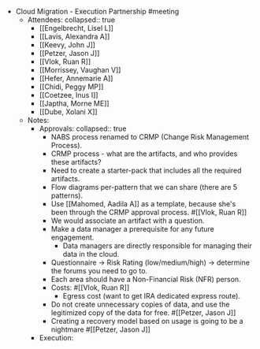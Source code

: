 - Cloud Migration - Execution Partnership #meeting
	- Attendees:
	  collapsed:: true
		- [[Engelbrecht, Lisel L]]
		- [[Lavis, Alexandra A]]
		- [[Keevy, John J]]
		- [[Petzer, Jason J]]
		- [[Vlok, Ruan R]]
		- [[Morrissey, Vaughan V]]
		- [[Hefer, Annemarie A]]
		- [[Chidi, Peggy MP]]
		- [[Coetzee, Inus I]]
		- [[Japtha, Morne ME]]
		- [[Dube, Xolani X]]
	- Notes:
		- Approvals:
		  collapsed:: true
			- NABS process renamed to CRMP (Change Risk Management Process).
			- CRMP process - what are the artifacts, and who provides these artifacts?
			- Need to create a starter-pack that includes all the required artifacts.
			- Flow diagrams per-pattern that we can share (there are 5 patterns).
			- Use [[Mahomed, Aadila A]] as a template, because she's been through the CRMP approval process. #[[Vlok, Ruan R]]
			- We would associate an artifact with a question.
			- Make a data manager a prerequisite for any future engagement.
				- Data managers are directly responsible for managing their data in the cloud.
			- Questionnaire -> Risk Rating (low/medium/high) -> determine the forums you need to go to.
			- Each area should have a Non-Financial Risk (NFR) person.
			- Costs: #[[Vlok, Ruan R]]
				- Egress cost (want to get IRA dedicated express route).
			- Do not create unnecessary copies of data, and use the legitimized copy of the data for free. #[[Petzer, Jason J]]
			- Creating a recovery model based on usage is going to be a nightmare #[[Petzer, Jason J]]
		- Execution:
